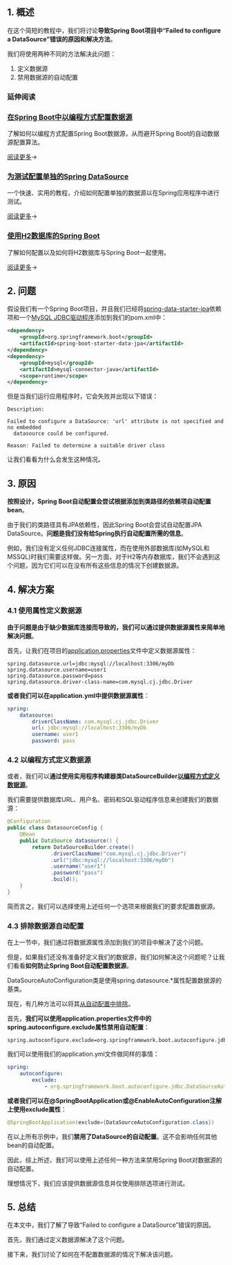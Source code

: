 ## 1. 概述

在这个简短的教程中，我们将讨论**导致Spring Boot项目中“Failed to configure a DataSource”错误的原因和解决方法**。

我们将使用两种不同的方法解决此问题：

1.  定义数据源
2.  禁用数据源的自动配置

### 延伸阅读

### [在Spring Boot中以编程方式配置数据源](https://www.baeldung.com/spring-boot-configure-data-source-programmatic)

了解如何以编程方式配置Spring Boot数据源，从而避开Spring Boot的自动数据源配置算法。

[阅读更多](https://www.baeldung.com/spring-boot-configure-data-source-programmatic)→

### [为测试配置单独的Spring DataSource](https://www.baeldung.com/spring-testing-separate-data-source)

一个快速、实用的教程，介绍如何配置单独的数据源以在Spring应用程序中进行测试。

[阅读更多](https://www.baeldung.com/spring-testing-separate-data-source)→

### [使用H2数据库的Spring Boot](https://www.baeldung.com/spring-boot-h2-database)

了解如何配置以及如何将H2数据库与Spring Boot一起使用。

[阅读更多](https://www.baeldung.com/spring-boot-h2-database)→

## 2. 问题

假设我们有一个Spring Boot项目，并且我们已经将[spring-data-starter-jpa](https://central.sonatype.com/artifact/org.springframework.boot/spring-boot-starter-data-jpa/3.0.3)依赖项和一个[MySQL JDBC驱动程序](https://central.sonatype.com/artifact/mysql/mysql-connector-java/8.0.32)添加到我们的pom.xml中：

```xml
<dependency>
    <groupId>org.springframework.boot</groupId>
    <artifactId>spring-boot-starter-data-jpa</artifactId>
</dependency>
<dependency>
    <groupId>mysql</groupId>
    <artifactId>mysql-connector-java</artifactId>
    <scope>runtime</scope>
</dependency>
```

但是当我们运行应用程序时，它会失败并出现以下错误：

```shell
Description:

Failed to configure a DataSource: 'url' attribute is not specified and no embedded 
  datasource could be configured.

Reason: Failed to determine a suitable driver class
```

让我们看看为什么会发生这种情况。

## 3. 原因

**按照设计，Spring Boot自动配置会尝试根据添加到类路径的依赖项自动配置bean**。

由于我们的类路径具有JPA依赖性，因此Spring Boot会尝试自动配置JPA DataSource。**问题是我们没有给Spring执行自动配置所需的信息**。

例如，我们没有定义任何JDBC连接属性，而在使用外部数据库(如MySQL和MSSQL)时我们需要这样做。另一方面，对于H2等内存数据库，我们不会遇到这个问题，因为它们可以在没有所有这些信息的情况下创建数据源。

## 4. 解决方案

### 4.1 使用属性定义数据源

**由于问题是由于缺少数据库连接而导致的，我们可以通过提供数据源属性来简单地解决问题**。

首先，让我们在项目的[application.properties](https://www.baeldung.com/spring-testing-separate-data-source)文件中定义数据源属性：

```properties
spring.datasource.url=jdbc:mysql://localhost:3306/myDb
spring.datasource.username=user1
spring.datasource.password=pass
spring.datasource.driver-class-name=com.mysql.cj.jdbc.Driver
```

**或者我们可以在application.yml中提供数据源属性**：

```yaml
spring:
    datasource:
        driverClassName: com.mysql.cj.jdbc.Driver
        url: jdbc:mysql://localhost:3306/myDb
        username: user1
        password: pass
```

### 4.2 以编程方式定义数据源

或者，我们可以**通过使用实用程序构建器类DataSourceBuilder[以编程方式定义数据源](https://www.baeldung.com/spring-boot-configure-data-source-programmatic)**。

我们需要提供数据库URL、用户名、密码和SQL驱动程序信息来创建我们的数据源：

```java
@Configuration
public class DatasourceConfig {
    @Bean
    public DataSource datasource() {
        return DataSourceBuilder.create()
              .driverClassName("com.mysql.cj.jdbc.Driver")
              .url("jdbc:mysql://localhost:3306/myDb")
              .username("user1")
              .password("pass")
              .build();
    }
}
```

简而言之，我们可以选择使用上述任何一个选项来根据我们的要求配置数据源。

### 4.3 排除数据源自动配置

在上一节中，我们通过将数据源属性添加到我们的项目中解决了这个问题。

但是，如果我们还没有准备好定义我们的数据源，我们如何解决这个问题呢？让我们看看**如何防止Spring Boot自动配置数据源**。

DataSourceAutoConfiguration类是使用spring.datasource.*属性配置数据源的基类。

现在，有几种方法可以将其[从自动配置中排除](https://www.baeldung.com/spring-boot-exclude-auto-configuration-test)。

首先，**我们可以使用application.properties文件中的spring.autoconfigure.exclude属性禁用自动配置**：

```properties
spring.autoconfigure.exclude=org.springframework.boot.autoconfigure.jdbc.DataSourceAutoConfiguration
```

我们可以使用我们的application.yml文件做同样的事情：

```yaml
spring:
    autoconfigure:
        exclude:
            - org.springframework.boot.autoconfigure.jdbc.DataSourceAutoConfiguration
```

**或者我们可以在@SpringBootApplication或@EnableAutoConfiguration注解上使用exclude属性**：

```java
@SpringBootApplication(exclude={DataSourceAutoConfiguration.class})
```

在以上所有示例中，我们**禁用了DataSource的自动配置**。这不会影响任何其他bean的自动配置。

因此，综上所述，我们可以使用上述任何一种方法来禁用Spring Boot对数据源的自动配置。

理想情况下，我们应该提供数据源信息并仅使用排除选项进行测试。

## 5. 总结

在本文中，我们了解了导致“Failed to configure a DataSource”错误的原因。

首先，我们通过定义数据源解决了这个问题。

接下来，我们讨论了如何在不配置数据源的情况下解决该问题。